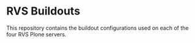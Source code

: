 RVS Buildouts
=============

This repository contains the buildout configurations used on each of the four
RVS Plone servers.
